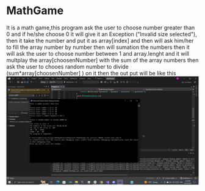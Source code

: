 # MathGame
It is a math game,this program ask the user to choose number greater than 0 and if he/she choose 0 it will give it an Exception ("Invalid size selected"),
then it take the number and put it as array[index] and then will ask him/her to fill the array number by number then will sumation the numbers then it will ask the user to choose number between 1 and array.lenght and it will multplay the array[choosenNumber] with the sum of the array numbers then ask the user to chooes random number to divide (sum*array[choosenNumber] ) on it then the out put will be like this 
![](./NewFolder/image.png)